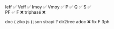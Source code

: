 Ieff ✅
Veff ✅
Imoy ✅
Vmoy ✅
P    ✅ 
Q    ✅
S    ✅  
PF   ✅
F    ❌ 
triphasé ❌     


doc ( ziko js ) json
strapi ?
dir2tree 
adoc  ❌
fix F 3ph 